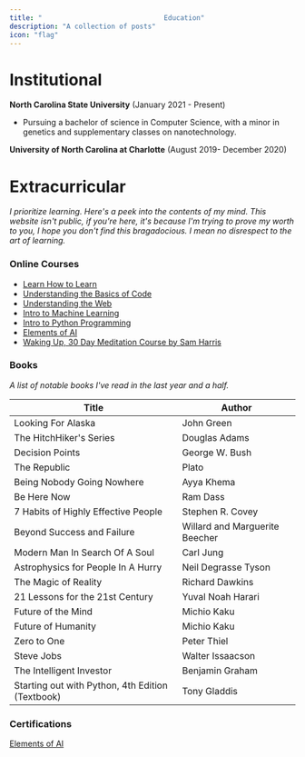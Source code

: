 ```yaml
---
title: "                              Education"
description: "A collection of posts"
icon: "flag"
---
```


# Institutional
**North Carolina State University** (January 2021 - Present) 

- Pursuing a bachelor of science in Computer Science, with a minor in genetics and supplementary classes on nanotechnology. 

**University of North Carolina at Charlotte** (August 2019- December 2020)


# Extracurricular                              
*I prioritize learning. Here's a peek into the contents of my mind. This website isn't public, if you're here, it's because I'm trying to prove my worth to you, I hope you don't find this bragadocious. I mean no disrespect to the art of learning.*

### Online Courses
 
- [Learn How to Learn](https://openclassrooms.com/en/courses/5281811-learn-how-to-learn)            
- [Understanding the Basics of Code](https://learndigital.withgoogle.com/digitalgarage/course/basics-code)                 
- [Understanding the Web](https://openclassrooms.com/en/courses/3314571-understanding-the-web)                   
- [Intro to Machine Learning](https://learndigital.withgoogle.com/digitalgarage/course/machine-learning-basics/module/141)                   
- [Intro to Python Programming](https://www.udacity.com/course/introduction-to-python--ud1110)                   
- [Elements of AI](https://www.elementsofai.com/)   
- [Waking Up, 30 Day Meditation Course by Sam Harris](https://wakingup.com/)                   

### Books 

*A list of notable books I've read in the last year and a half.*

| Title  | Author |
| ----- | -------- |
| Looking For Alaska | John Green    |   
| The HitchHiker's Series | Douglas Adams |
| Decision Points | George W. Bush |
The Republic | Plato       
Being Nobody Going Nowhere | Ayya Khema
Be Here Now | Ram Dass
7 Habits of Highly Effective People | Stephen R. Covey        
Beyond Success and Failure | Willard and Marguerite Beecher
Modern Man In Search Of A Soul| Carl Jung
Astrophysics for People In A Hurry | Neil Degrasse Tyson        
The Magic of Reality | Richard Dawkins 
21 Lessons for the 21st Century | Yuval Noah Harari     
Future of the Mind | Michio Kaku
Future of Humanity | Michio Kaku
Zero to One | Peter Thiel
Steve Jobs | Walter Issaacson 
The Intelligent Investor | Benjamin Graham
Starting out with Python, 4th Edition (Textbook) | Tony Gladdis




### Certifications

[Elements of AI](https://certificates.mooc.fi/validate/e9ge8gyozr6)

